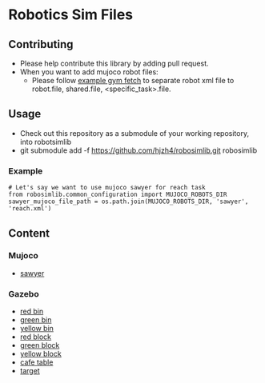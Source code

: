 # Robotics Sim Files
## Contributing
- Please help contribute this library by adding pull request.
- When you want to add mujoco robot files:
    - Please follow [example gym fetch](https://github.com/openai/gym/tree/master/gym/envs/robotics/assets/fetch) to 
    separate robot xml file to robot.file, shared.file, <specific_task>.file.
## Usage
- Check out this repository as a submodule of your working repository, into robotsimlib
- git submodule add -f https://github.com/hjzh4/robosimlib.git robosimlib
### Example
```
# Let's say we want to use mujoco sawyer for reach task
from robosimlib.common_configuration import MUJOCO_ROBOTS_DIR
sawyer_mujoco_file_path = os.path.join(MUJOCO_ROBOTS_DIR, 'sawyer', 'reach.xml')
```
## Content
### Mujoco
- [sawyer](https://github.com/hjzh4/robotics-sim-files/tree/master/robots/mujoco/sawyer)
### Gazebo
- [red bin](https://github.com/hjzh4/robotics-sim-files/tree/master/objects/gazebo/red_bin)
- [green bin](https://github.com/hjzh4/robotics-sim-files/tree/master/objects/gazebo/green_bin)
- [yellow bin](https://github.com/hjzh4/robotics-sim-files/tree/master/objects/gazebo/yellow_bin)
- [red block](https://github.com/hjzh4/robotics-sim-files/tree/master/objects/gazebo/red_block)
- [green block](https://github.com/hjzh4/robotics-sim-files/tree/master/objects/gazebo/green_block)
- [yellow block](https://github.com/hjzh4/robotics-sim-files/tree/master/objects/gazebo/yellow_block)
- [cafe table](https://github.com/hjzh4/robotics-sim-files/tree/master/objects/gazebo/cafe_table)
- [target](https://github.com/hjzh4/robotics-sim-files/tree/master/objects/gazebo/target)
